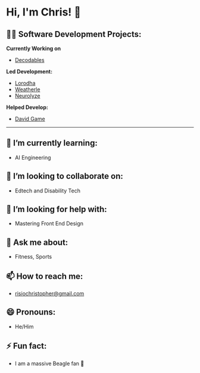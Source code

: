 # Hi, I'm Chris! 👋  

## 👨‍💻 Software Development Projects:

**Currently Working on**
- [Decodables](https://github.com/ichiu03/Decodables)
  
**Led Development:**  
- [Lorodha](https://github.com/Andopher/LORODHA)  
- [Weatherle](https://github.com/Andopher/Weatherle)
- [Neurolyze](https://github.com/Andopher/NeurolyzeWebDem)
  
**Helped Develop:**  
- [David Game](https://github.com/samcraftt/SCInteractives/tree/main/DavidGame)  

---

## 🌱 I’m currently learning:
- AI Engineering

## 👯 I’m looking to collaborate on:
- Edtech and Disability Tech

## 🤔 I’m looking for help with:
- Mastering Front End Design

## 💬 Ask me about:
- Fitness, Sports

## 📫 How to reach me:
- risiochristopher@gmail.com

## 😄 Pronouns:
- He/Him

## ⚡ Fun fact:
- I am a massive Beagle fan 🐶

